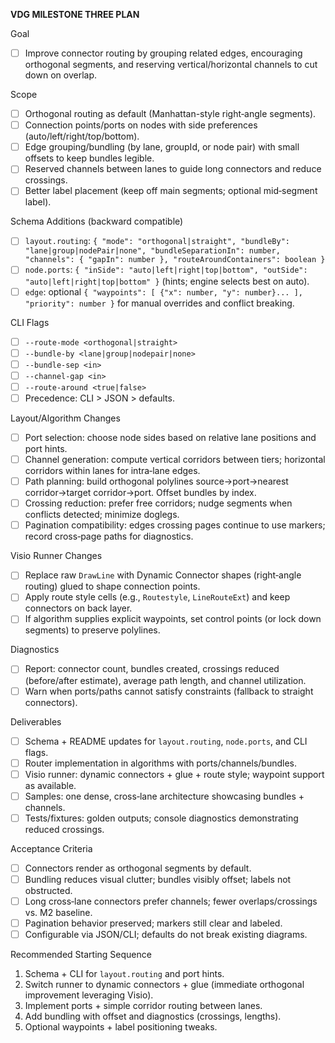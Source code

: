 **VDG MILESTONE THREE PLAN**

Goal
- [ ] Improve connector routing by grouping related edges, encouraging orthogonal segments, and reserving vertical/horizontal channels to cut down on overlap.

Scope
- [ ] Orthogonal routing as default (Manhattan-style right‑angle segments).
- [ ] Connection points/ports on nodes with side preferences (auto/left/right/top/bottom).
- [ ] Edge grouping/bundling (by lane, groupId, or node pair) with small offsets to keep bundles legible.
- [ ] Reserved channels between lanes to guide long connectors and reduce crossings.
- [ ] Better label placement (keep off main segments; optional mid‑segment label).

Schema Additions (backward compatible)
- [ ] `layout.routing`: `{ "mode": "orthogonal|straight", "bundleBy": "lane|group|nodePair|none", "bundleSeparationIn": number, "channels": { "gapIn": number }, "routeAroundContainers": boolean }`
- [ ] `node.ports`: `{ "inSide": "auto|left|right|top|bottom", "outSide": "auto|left|right|top|bottom" }` (hints; engine selects best on auto).
- [ ] `edge`: optional `{ "waypoints": [ {"x": number, "y": number}... ], "priority": number }` for manual overrides and conflict breaking.

CLI Flags
- [ ] `--route-mode <orthogonal|straight>`
- [ ] `--bundle-by <lane|group|nodepair|none>`
- [ ] `--bundle-sep <in>`
- [ ] `--channel-gap <in>`
- [ ] `--route-around <true|false>`
- [ ] Precedence: CLI > JSON > defaults.

Layout/Algorithm Changes
- [ ] Port selection: choose node sides based on relative lane positions and port hints.
- [ ] Channel generation: compute vertical corridors between tiers; horizontal corridors within lanes for intra‑lane edges.
- [ ] Path planning: build orthogonal polylines source→port→nearest corridor→target corridor→port. Offset bundles by index.
- [ ] Crossing reduction: prefer free corridors; nudge segments when conflicts detected; minimize doglegs.
- [ ] Pagination compatibility: edges crossing pages continue to use markers; record cross‑page paths for diagnostics.

Visio Runner Changes
- [ ] Replace raw `DrawLine` with Dynamic Connector shapes (right‑angle routing) glued to shape connection points.
- [ ] Apply route style cells (e.g., `Routestyle`, `LineRouteExt`) and keep connectors on back layer.
- [ ] If algorithm supplies explicit waypoints, set control points (or lock down segments) to preserve polylines.

Diagnostics
- [ ] Report: connector count, bundles created, crossings reduced (before/after estimate), average path length, and channel utilization.
- [ ] Warn when ports/paths cannot satisfy constraints (fallback to straight connectors).

Deliverables
- [ ] Schema + README updates for `layout.routing`, `node.ports`, and CLI flags.
- [ ] Router implementation in algorithms with ports/channels/bundles.
- [ ] Visio runner: dynamic connectors + glue + route style; waypoint support as available.
- [ ] Samples: one dense, cross‑lane architecture showcasing bundles + channels.
- [ ] Tests/fixtures: golden outputs; console diagnostics demonstrating reduced crossings.

Acceptance Criteria
- [ ] Connectors render as orthogonal segments by default.
- [ ] Bundling reduces visual clutter; bundles visibly offset; labels not obstructed.
- [ ] Long cross‑lane connectors prefer channels; fewer overlaps/crossings vs. M2 baseline.
- [ ] Pagination behavior preserved; markers still clear and labeled.
- [ ] Configurable via JSON/CLI; defaults do not break existing diagrams.

Recommended Starting Sequence
1) Schema + CLI for `layout.routing` and port hints.
2) Switch runner to dynamic connectors + glue (immediate orthogonal improvement leveraging Visio).
3) Implement ports + simple corridor routing between lanes.
4) Add bundling with offset and diagnostics (crossings, lengths).
5) Optional waypoints + label positioning tweaks.

